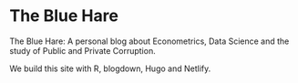 # The Blue Hare
The Blue Hare: A personal blog about Econometrics, Data Science and the study of Public and Private Corruption.

We build this site with R, blogdown, Hugo and Netlify.